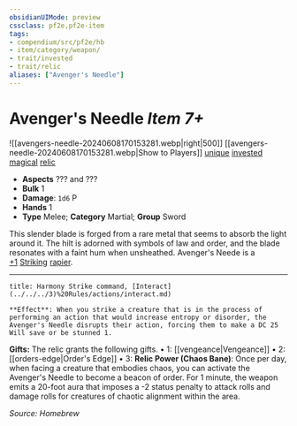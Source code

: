 ```yaml
---
obsidianUIMode: preview
cssclass: pf2e,pf2e-item
tags:
- compendium/src/pf2e/hb
- item/category/weapon/
- trait/invested
- trait/relic
aliases: ["Avenger's Needle"]
---
```


# Avenger's Needle *Item 7+*  
![[avengers-needle-20240608170153281.webp|right|500]]
[[avengers-needle-20240608170153281.webp|Show to Players]]
[unique](rules/traits/unique.md "Unique Item Trait")  [invested](rules/traits/invested.md "Invested Item Trait")  [magical](rules/traits/magical.md "Magical Item Trait")  [relic](rules/traits/relic.md "Relic Item Trait") 

- **Aspects** ??? and ???
- **Bulk** 1
- **Damage**: `1d6` P
- **Hands** 1
- **Type** Melee; **Category** Martial; **Group** Sword

This slender blade is forged from a rare metal that seems to absorb the light around it. The hilt is adorned with symbols of law and order, and the blade resonates with a faint hum when unsheathed.  Avenger's Neede is a [+1](weapon-potency.md) [Striking](striking.md) [rapier](rapier.md).

---
```ad-embed-ability
title: Harmony Strike command, [Interact](../../../3)%20Rules/actions/interact.md)

**Effect**: When you strike a creature that is in the process of performing an action that would increase entropy or disorder, the Avenger's Needle disrupts their action, forcing them to make a DC 25 Will save or be stunned 1.
```

**Gifts:** The relic grants the following gifts.
• 1: [[vengeance|Vengeance]]
• 2: [[orders-edge|Order's Edge]]
• 3: **Relic Power (Chaos Bane)**: Once per day, when facing a creature that embodies chaos, you can activate the Avenger's Needle to become a beacon of order. For 1 minute, the weapon emits a 20-foot aura that imposes a -2 status penalty to attack rolls and damage rolls for creatures of chaotic alignment within the area.

*Source: Homebrew*




